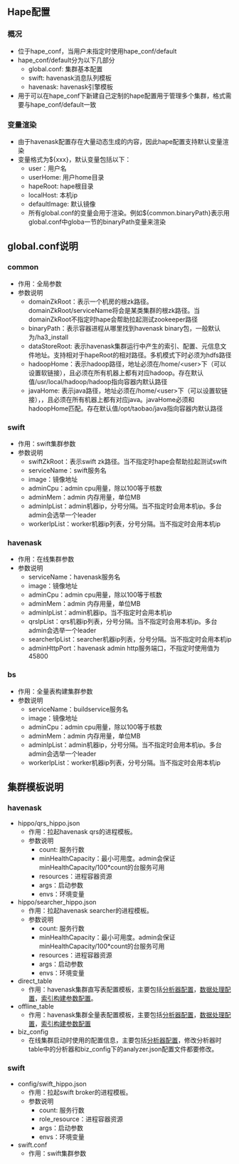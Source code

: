 ## Hape配置

### 概况
* 位于hape_conf，当用户未指定时使用hape_conf/default
* hape_conf/default分为以下几部分
    * global.conf: 集群基本配置
    * swift: havenask消息队列模板
    * havenask: havenask引擎模板
* 用于可以在hape_conf下新建自己定制的hape配置用于管理多个集群，格式需要与hape_conf/default一致

### 变量渲染
* 由于havenask配置存在大量动态生成的内容，因此hape配置支持默认变量渲染
* 变量格式为${xxx}，默认变量包括以下：
    * user：用户名
    * userHome: 用户home目录
    * hapeRoot: hape根目录
    * localHost: 本机ip
    * defaultImage: 默认镜像
    * 所有global.conf的变量会用于渲染。例如${common.binaryPath}表示用global.conf中globa一节的binaryPath变量来渲染

## global.conf说明
### common
* 作用：全局参数
* 参数说明
    * domainZkRoot：表示一个机房的根zk路径。domainZkRoot/serviceName将会是某类集群的根zk路径。当domainZkRoot不指定时hape会帮助拉起测试zookeeper路径
    * binaryPath：表示容器进程从哪里找到havenask binary包，一般默认为/ha3_install
    * dataStoreRoot: 表示havenask集群运行中产生的索引、配置、元信息文件地址。支持相对于hapeRoot的相对路径。多机模式下时必须为hdfs路径
    * hadoopHome：表示hadoop路径，地址必须在/home/\<user\>下（可以设置软链接），且必须在所有机器上都有对应hadoop。存在默认值/usr/local/hadoop/hadoop指向容器内默认路径
    * javaHome: 表示java路径，地址必须在/home/\<user\>下（可以设置软链接），，且必须在所有机器上都有对应java。javaHome必须和hadoopHome匹配。存在默认值/opt/taobao/java指向容器内默认路径


### swift
* 作用：swift集群参数
* 参数说明
    * swiftZkRoot：表示swift zk路径。当不指定时hape会帮助拉起测试swift
    * serviceName：swift服务名
    * image：镜像地址
    * adminCpu：admin cpu用量，除以100等于核数
    * adminMem：admin 内存用量，单位MB
    * adminIpList：admin机器ip，分号分隔。当不指定时会用本机ip。多台admin会选举一个leader
    * workerIpList：worker机器ip列表，分号分隔。当不指定时会用本机ip

### havenask
* 作用：在线集群参数
* 参数说明
    * serviceName：havenask服务名
    * image：镜像地址
    * adminCpu：admin cpu用量，除以100等于核数
    * adminMem：admin 内存用量，单位MB
    * adminIpList：admin机器ip。当不指定时会用本机ip
    * qrsIpList：qrs机器ip列表，分号分隔。当不指定时会用本机ip。多台admin会选举一个leader
    * searcherIpList：searcher机器ip列表，分号分隔。当不指定时会用本机ip
    * adminHttpPort：havenask admin http服务端口，不指定时使用值为45800

### bs
* 作用：全量表构建集群参数
* 参数说明
    * serviceName：buildservice服务名
    * image：镜像地址
    * adminCpu：admin cpu用量，除以100等于核数
    * adminMem：admin 内存用量，单位MB
    * adminIpList：admin机器ip，分号分隔。当不指定时会用本机ip。多台admin会选举一个leader
    * workerIpList：worker机器ip列表，分号分隔。当不指定时会用本机ip



## 集群模板说明
### havenask
* hippo/qrs_hippo.json
    * 作用：拉起havenask qrs的进程模板。
    * 参数说明
        * count: 服务行数
        * minHealthCapacity：最小可用度。admin会保证minHealthCapacity/100*count的台服务可用
        * resources：进程容器资源
        * args：启动参数
        * envs：环境变量
* hippo/searcher_hippo.json
    * 作用：拉起havenask searcher的进程模板。
    * 参数说明
        * count: 服务行数
        * minHealthCapacity：最小可用度。admin会保证minHealthCapacity/100*count的台服务可用
        * resources：进程容器资源
        * args：启动参数
        * envs：环境变量
* direct_table
    * 作用：havenask集群直写表配置模板，主要包括[分析器配置](./分词器配置.md)，[数据处理配置](./data_table.json.md)，[索引构建参数配置](./cluster配置.md)。
* offline_table
    * 作用：havenask集群全量表配置模板，主要包括[分析器配置](./分词器配置.md)，[数据处理配置](./data_table.json.md)，[索引构建参数配置](./cluster配置.md)
* biz_config
    * 在线集群启动时使用的配置信息，主要包括[分析器配置](./分词器配置.md)，修改分析器时table中的分析器和biz_config下的analyzer.json配置文件都要修改。
### swift
* config/swift_hippo.json
    * 作用：拉起swift broker的进程模板。
    * 参数说明
        * count: 服务行数
        * role_resource：进程容器资源
        * args：启动参数
        * envs：环境变量
* swift.conf
     * 作用：swift集群参数
